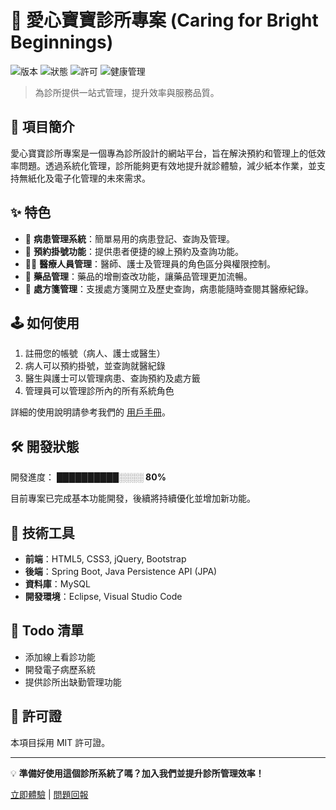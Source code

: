 <!DOCTYPE html>
<html lang="zh-Hant">
<head>
    <meta charset="UTF-8">
    <meta name="viewport" content="width=device-width, initial-scale=1.0">
    <title>愛心寶寶診所專案</title>
</head>
<body>

<h1>🏥 愛心寶寶診所專案 (Caring for Bright Beginnings)</h1>

<p>
    <img src="https://img.shields.io/badge/版本-1.0-blue" alt="版本">
    <img src="https://img.shields.io/badge/狀態-開發中-green" alt="狀態">
    <img src="https://img.shields.io/badge/許可-MIT-brightgreen" alt="許可">
    <img src="https://img.shields.io/badge/健康管理-重要-red" alt="健康管理">
</p>

<blockquote>
    為診所提供一站式管理，提升效率與服務品質。
</blockquote>

<h2>📜 項目簡介</h2>
<p>
    愛心寶寶診所專案是一個專為診所設計的網站平台，旨在解決預約和管理上的低效率問題。透過系統化管理，診所能夠更有效地提升就診體驗，減少紙本作業，並支持無紙化及電子化管理的未來需求。
</p>

<h2>✨ 特色</h2>
<ul>
    <li>🏥 <strong>病患管理系統</strong>：簡單易用的病患登記、查詢及管理。</li>
    <li>📅 <strong>預約掛號功能</strong>：提供患者便捷的線上預約及查詢功能。</li>
    <li>👩‍⚕️ <strong>醫療人員管理</strong>：醫師、護士及管理員的角色區分與權限控制。</li>
    <li>💊 <strong>藥品管理</strong>：藥品的增刪查改功能，讓藥品管理更加流暢。</li>
    <li>📄 <strong>處方箋管理</strong>：支援處方箋開立及歷史查詢，病患能隨時查閱其醫療紀錄。</li>
</ul>

<h2>🕹️ 如何使用</h2>
<ol>
    <li>註冊您的帳號（病人、護士或醫生）</li>
    <li>病人可以預約掛號，並查詢就醫紀錄</li>
    <li>醫生與護士可以管理病患、查詢預約及處方籤</li>
    <li>管理員可以管理診所內的所有系統角色</li>
</ol>
<p>
    詳細的使用說明請參考我們的 <a href="模擬診所專案/診所專案的簡報.pdf">用戶手冊</a>。
</p>

<h2>🛠️ 開發狀態</h2>
<p>開發進度： <strong>██████████░░░░ 80%</strong></p>
<p>目前專案已完成基本功能開發，後續將持續優化並增加新功能。</p>

<h2>🔧 技術工具</h2>
<ul>
    <li><strong>前端</strong>：HTML5, CSS3, jQuery, Bootstrap</li>
    <li><strong>後端</strong>：Spring Boot, Java Persistence API (JPA)</li>
    <li><strong>資料庫</strong>：MySQL</li>
    <li><strong>開發環境</strong>：Eclipse, Visual Studio Code</li>
</ul>

<h2>📌 Todo 清單</h2>
<ul>
    <li>添加線上看診功能</li>
    <li>開發電子病歷系統</li>
    <li>提供診所出缺勤管理功能</li>
</ul>

<h2>📜 許可證</h2>
<p>本項目採用 MIT 許可證。</p>

<hr>

<p>💡 <strong>準備好使用這個診所系統了嗎？加入我們並提升診所管理效率！</strong></p>
<p>
    <a href="https://clinicwebsite.com/signup">立即體驗</a> | 
    <a href="https://clinicwebsite.com/support">問題回報</a>
</p>

</body>
</html>
